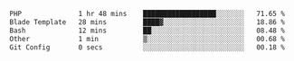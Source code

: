 
<!--START_SECTION:waka-->

```txt
PHP              1 hr 48 mins    ██████████████████░░░░░░░   71.65 %
Blade Template   28 mins         ████▓░░░░░░░░░░░░░░░░░░░░   18.86 %
Bash             12 mins         ██░░░░░░░░░░░░░░░░░░░░░░░   08.48 %
Other            1 min           ▒░░░░░░░░░░░░░░░░░░░░░░░░   00.68 %
Git Config       0 secs          ░░░░░░░░░░░░░░░░░░░░░░░░░   00.18 %
```

<!--END_SECTION:waka-->
